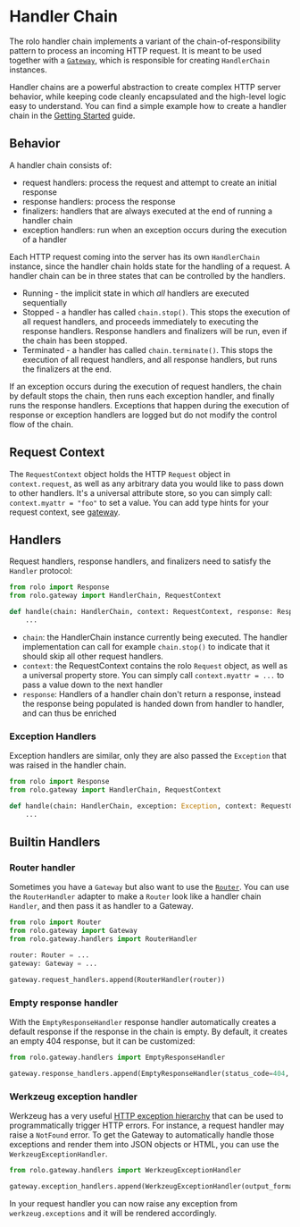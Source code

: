 Handler Chain
=============

The rolo handler chain implements a variant of the chain-of-responsibility pattern to process an incoming HTTP request.
It is meant to be used together with a [`Gateway`](gateway.md), which is responsible for creating `HandlerChain` instances.

Handler chains are a powerful abstraction to create complex HTTP server behavior, while keeping code cleanly encapsulated and the high-level logic easy to understand.
You can find a simple example how to create a handler chain in the [Getting Started](getting_started.md) guide.

## Behavior

A handler chain consists of:
* request handlers: process the request and attempt to create an initial response
* response handlers: process the response
* finalizers: handlers that are always executed at the end of running a handler chain
* exception handlers: run when an exception occurs during the execution of a handler

Each HTTP request coming into the server has its own `HandlerChain` instance, since the handler chain holds state for the handling of a request.
A handler chain can be in three states that can be controlled by the handlers.

* Running - the implicit state in which _all_ handlers are executed sequentially
* Stopped - a handler has called `chain.stop()`. This stops the execution of all request handlers, and
  proceeds immediately to executing the response handlers. Response handlers and finalizers will be run,
  even if the chain has been stopped.
* Terminated - a handler has called `chain.terminate()`. This stops the execution of all request
  handlers, and all response handlers, but runs the finalizers at the end.

If an exception occurs during the execution of request handlers, the chain by default stops the chain,
then runs each exception handler, and finally runs the response handlers.
Exceptions that happen during the execution of response or exception handlers are logged but do not modify the control flow of the chain.

## Request Context

The `RequestContext` object holds the HTTP `Request` object in `context.request`, as well as any arbitrary data you would like to pass down to other handlers.
It's a universal attribute store, so you can simply call: `context.myattr = "foo"` to set a value.
You can add type hints for your request context, see [gateway](gateway.md).

## Handlers

Request handlers, response handlers, and finalizers need to satisfy the `Handler` protocol:

```python
from rolo import Response
from rolo.gateway import HandlerChain, RequestContext

def handle(chain: HandlerChain, context: RequestContext, response: Response):
    ...
```

* `chain`: the HandlerChain instance currently being executed. The handler implementation can call for example `chain.stop()` to indicate that it should skip all other request handlers.
* `context`: the RequestContext contains the rolo `Request` object, as well as a universal property store. You can simply call `context.myattr = ...` to pass a value down to the next handler
* `response`: Handlers of a handler chain don't return a response, instead the response being populated is handed down from handler to handler, and can thus be enriched

### Exception Handlers

Exception handlers are similar, only they are also passed the `Exception` that was raised in the handler chain.

```python
from rolo import Response
from rolo.gateway import HandlerChain, RequestContext

def handle(chain: HandlerChain, exception: Exception, context: RequestContext, response: Response):
    ...
```

## Builtin Handlers

### Router handler

Sometimes you have a `Gateway` but also want to use the [`Router`](router.md).
You can use the `RouterHandler` adapter to make a `Router` look like a handler chain `Handler`, and then pass it as handler to a Gateway.

```python
from rolo import Router
from rolo.gateway import Gateway
from rolo.gateway.handlers import RouterHandler

router: Router = ...
gateway: Gateway = ...

gateway.request_handlers.append(RouterHandler(router))
```

### Empty response handler

With the `EmptyResponseHandler` response handler automatically creates a default response if the response in the chain is empty.
By default, it creates an empty 404 response, but it can be customized:

```python
from rolo.gateway.handlers import EmptyResponseHandler

gateway.response_handlers.append(EmptyResponseHandler(status_code=404, body=b'404 Not Found'))
```

### Werkzeug exception handler

Werkzeug has a very useful [HTTP exception hierarchy](https://werkzeug.palletsprojects.com/en/latest/exceptions/) that can be used to programmatically trigger HTTP errors.
For instance, a request handler may raise a `NotFound` error.
To get the Gateway to automatically handle those exceptions and render them into JSON objects or HTML, you can use the `WerkzeugExceptionHandler`.

```python
from rolo.gateway.handlers import WerkzeugExceptionHandler

gateway.exception_handlers.append(WerkzeugExceptionHandler(output_format="json"))
```

In your request handler you can now raise any exception from `werkzeug.exceptions` and it will be rendered accordingly.
